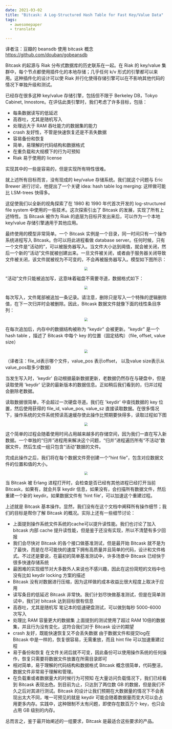 ```yaml
---
date: 2021-03-02
title: "Bitcask: A Log-Structured Hash Table for Fast Key/Value Data"
tags: 
  - awesomepaper
  - translate

---
```


译者注：豆瓣的 beansdb 使用 bitcask 概念 https://github.com/douban/gobeansdb

Bitcask 的起源与 Riak 分布式数据库的历史联系在一起。在 Riak 的 key/value 集群中，每个节点都使用插件化的本地存储；几乎任何 k/v 形式的引擎都可以来用。这种插件化的设计可以使 Riak 并行化使得存储引擎可以在不影响其他代码的情况下单独升级和测试。

已经存在很多这种 key/value 存储引擎，包括但不限于 Berkeley DB，Tokyo Cabinet, Innostore。在评估此类引擎时，我们考虑了许多目标，包括：

- 每条数据读写的低延迟
- 高吞吐，尤其是随机写入
- 处理远大于 RAM 吞吐能力的数据集的能力
- crash 友好性，不管是快速恢复还是不丢失数据
- 容易备份和恢复
- 简单，易理解的代码结构和数据格式
- 在重负载和大规模下的行为可预知
- Riak 易于使用的 license

实现其中的一些是容易的，但是实现所有特性很难。

就上述所有目标而言，没有现成的 key/value 存储系统。我们就这个问题与 Eric Brewer 进行讨论，他提出了一个关键 idea: hash table log merging: 这样做可能比 LSM-trees 快得多。

这促使我们以全新的视角探索了在 1980 和 1990 年代首次开发的 log-structured file system 中使用的一些技术。这次探索引出了 Bitcask   的发展，实现了所有上述特性。当 Bitcask 被作为 Riak 的底层为目标开发出来后，可以作为一个本地 key/value 存储引擎通用于其他应用。

最终使用的模型非常简单。一个 Bitcask 实例是一个目录，同一时间只有一个操作系统进程写入 Bitcask。你可以将此进程看做 database server。任何时候，只有一个文件是“活动的”，可以被服务器写入。当文件大小达到阈值，就会被关闭，然后一个新的“活动”文件就被创建出来。一旦文件被关闭，或者由于服务器关闭导致文件被关闭，该文件就被视为不可变的，不会再被服务器写入。模型如下图所示：

<!-- ![image-20210302212335119](/pics/2021-03-02-bitcask/image-20210302212335119.png) -->
<div align=center><img src="https://wendajiang.github.io/pics/2021-03-02-bitcask/image-20210302212335119.png" style="zoom:68%;" /></div>

“活动”文件只能被追加写，这意味着磁盘不需要寻道，数据格式如下：

<!-- ![image-20210302212434833](/pics/2021-03-02-bitcask/image-20210302212434833.png) -->
<div align=center><img src="https://wendajiang.github.io/pics/2021-03-02-bitcask/image-20210302212434833.png" style="zoom:68%;" /></div>

每次写入，文件尾部被追加一条记录。请注意，删除只是写入一个特殊的逻辑删除值，在下一次归并时会被删除。因此，Bitcask 数据文件就像下面的线性条目序列：

<!-- ![image-20210302212631666](/pics/2021-03-02-bitcask/image-20210302212631666.png) -->
<div align=center><img src="https://wendajiang.github.io/pics/2021-03-02-bitcask/image-20210302212631666.png" style="zoom:68%;" /></div>

在每次追加后，内存中的数据结构被称为 "keydir" 会被更新。"keydir" 是一个 hash table ，描述了 Bitcask 中每个 key 的位置（固定结构）（file, offset, value size）

<!-- ![image-20210302212851494](/pics/2021-03-02-bitcask/image-20210302212851494.png) -->
<div align=center><img src="hhttps://wendajiang.github.io/pics/2021-03-02-bitcask/image-20210302212851494.png" style="zoom:68%;" /></div>

（译者注：file_id表示哪个文件，value_pos 表示offset， 以及value size表示从value_pos取多少数据）

当发生写入时，'keydir' 自动根据最新数据更新，老数据仍然存在与硬盘中，但是读取使用 'keydir' 记录的最新版本的数据信息。正如稍后我们看到的，归并过程会删除老数据。

读取数据很简单，不会超过一次硬盘寻道。我们在 'keydir' 中查找数据的 key 位置，然后使用获得的 file_id, value_pos, value_sz 直接读取数据。在很多情况下，操作系统的文件系统预读高速缓存使此操作比预期要快得多，读取过程如下图

<!-- ![image-20210302213531626](/pics/2021-03-02-bitcask/image-20210302213531626.png) -->
<div align=center><img src="https://wendajiang.github.io/pics/2021-03-02-bitcask/image-20210302213531626.png" style="zoom:68%;" /></div>

这个简单的过程会随着使用时间占用越来越多的存储空间，因为我们一直在写入新数据。一个单独的“归并”进程用来解决这个问题，“归并”进程遍历所有“不活动”数据文件，然后生成一组只包含“活动”数据的文件。

完成此操作之后，我们将在每个数据文件旁创建一个“hint file”，包含对应数据文件的位置和值的大小。

<!-- ![image-20210302213951415](/pics/2021-03-02-bitcask/image-20210302213951415.png) -->
<div align=center><img src="https://wendajiang.github.io/pics/2021-03-02-bitcask/image-20210302213951415.png" style="zoom:68%;" /></div>

当 Bitcask 被 Erlang 进程打开时，会检查是否已经有其他进程已经打开当前 Bitcask，如果有，就会共享 keydir 信息，如果没有，会扫描所有数据文件，然后重建一个新的 keydir。如果数据文件有 ‘hint file’，可以加速这个重建过程。

上述就是 Bitcask 基本操作。显然，我们没有在这个文档中阐释所有操作细节；我们的目标是帮你了解 Bitcask 的概况。实际上还有一些细节讨论：

- 上面提到操作系统文件系统的cache可以提升读性能。我们也讨论了加入 bitcask 内部 cache 提升读性能，但是鉴于还没有实现，所以不清楚有多少回报
- 我们会尽快对 Bitcask 的各个接口做基准测试，但是最开始 Bitcask 就不是为了最快，而是在尽可能快的速度下拥有高质量并且简单的代码，设计和文件格式。不过还是要说，在最初的简单基准测试中，许多场景中 Bitcask 已经快于很多快速存储系统
- 最困难的实现细节对大多数外人来说也不感兴趣，因此在这份简短的文档中也没有比如 keydir locking 方案的描述
- Bitcask 没有对数据进行压缩，因为这样做的成本收益比很大程度上取决于应用
- 读写条目的低延迟
  Bitcask 非常快。我们计划尽快做基准测试，但是在简单测试中，我们对 bitcask 达到目标很有信息
- 高吞吐，尤其是随机写
  笔记本的低速硬盘测试，可以做到每秒 5000-6000 次写入
- 处理比 RAM 容量更大的数据集
  上面提到的测试使用了超过 RAM 10倍的数据集，并且行为没有变化，这符合我们对于 Bitcask 设计的期望
- crash 友好，既能快速恢复又不会丢失数据
  由于数据文件和提交log在 Bitcask 中是一样的，恢复很容易，无需重放，而且 hint file 可以加速重建过程
- 易于备份和恢复
  在文件关闭后就不可变，因此备份可以使用操作系统的任何操作，恢复只需要将数据文件放置在所需目录即可
- 相对简单，易于理解的代码结构和数据格式
  Bitcask 概念很简单，代码整洁，数据文件非常易于理解和管理。
- 在负载重或者数据量大的时候行为可预知
  在大量访问负载情况下，我们已经看到 Bitcask 表现出色。到目前为止，只达到了两位数 GB 的数据，但是我们不久之后对其进行测试。Bitcask 的设计让我们预期在大数据量的情况下不会表现出太大不同，唯一可预见的就是 keydir 可能会随着数据量而变大可以会占用更多内存。实践中，这种限制不太有问题，即使存在数百万个 key，也只会占用 GB 级别的内存。

总而言之，鉴于最开始阐述的一组要求，Bitcask 是最适合这些要求的产品。

